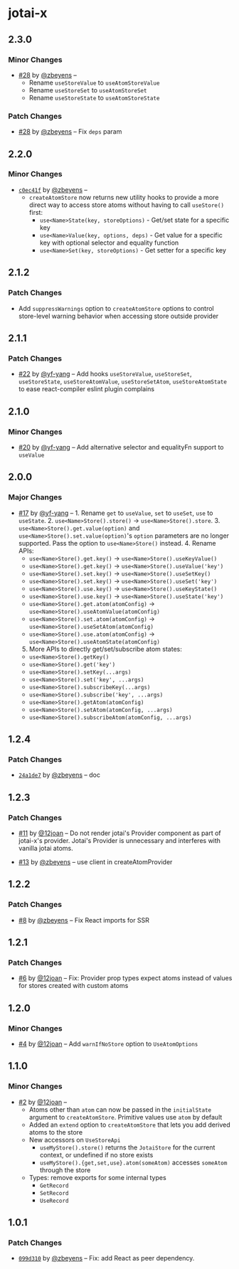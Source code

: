 # jotai-x

## 2.3.0

### Minor Changes

- [#28](https://github.com/udecode/jotai-x/pull/28) by [@zbeyens](https://github.com/zbeyens) –
  - Rename `useStoreValue` to `useAtomStoreValue`
  - Rename `useStoreSet` to `useAtomStoreSet`
  - Rename `useStoreState` to `useAtomStoreState`

### Patch Changes

- [#28](https://github.com/udecode/jotai-x/pull/28) by [@zbeyens](https://github.com/zbeyens) – Fix `deps` param

## 2.2.0

### Minor Changes

- [`c0ec41f`](https://github.com/udecode/jotai-x/commit/c0ec41f1f405f70d59621f675aabf17045abb4da) by [@zbeyens](https://github.com/zbeyens) –
  - `createAtomStore` now returns new utility hooks to provide a more direct way to access store atoms without having to call `useStore()` first:
    - `use<Name>State(key, storeOptions)` - Get/set state for a specific key
    - `use<Name>Value(key, options, deps)` - Get value for a specific key with optional selector and equality function
    - `use<Name>Set(key, storeOptions)` - Get setter for a specific key

## 2.1.2

### Patch Changes

- Add `suppressWarnings` option to `createAtomStore` options to control store-level warning behavior when accessing store outside provider

## 2.1.1

### Patch Changes

- [#22](https://github.com/udecode/jotai-x/pull/22) by [@yf-yang](https://github.com/yf-yang) – Add hooks `useStoreValue`, `useStoreSet`, `useStoreState`, `useStoreAtomValue`, `useStoreSetAtom`, `useStoreAtomState` to ease react-compiler eslint plugin complains

## 2.1.0

### Minor Changes

- [#20](https://github.com/udecode/jotai-x/pull/20) by [@yf-yang](https://github.com/yf-yang) – Add alternative selector and equalityFn support to `useValue`

## 2.0.0

### Major Changes

- [#17](https://github.com/udecode/jotai-x/pull/17) by [@yf-yang](https://github.com/yf-yang) – 1. Rename `get` to `useValue`, `set` to `useSet`, `use` to `useState`. 2. `use<Name>Store().store()` -> `use<Name>Store().store`. 3. `use<Name>Store().get.value(option)` and `use<Name>Store().set.value(option)`'s `option` parameters are no longer supported. Pass the option to `use<Name>Store()` instead. 4. Rename APIs:
  - `use<Name>Store().get.key()` -> `use<Name>Store().useKeyValue()`
  - `use<Name>Store().get.key()` -> `use<Name>Store().useValue('key')`
  - `use<Name>Store().set.key()` -> `use<Name>Store().useSetKey()`
  - `use<Name>Store().set.key()` -> `use<Name>Store().useSet('key')`
  - `use<Name>Store().use.key()` -> `use<Name>Store().useKeyState()`
  - `use<Name>Store().use.key()` -> `use<Name>Store().useState('key')`
  - `use<Name>Store().get.atom(atomConfig)` -> `use<Name>Store().useAtomValue(atomConfig)`
  - `use<Name>Store().set.atom(atomConfig)` -> `use<Name>Store().useSetAtom(atomConfig)`
  - `use<Name>Store().use.atom(atomConfig)` -> `use<Name>Store().useAtomState(atomConfig)`
  5. More APIs to directly get/set/subscribe atom states:
  - `use<Name>Store().getKey()`
  - `use<Name>Store().get('key')`
  - `use<Name>Store().setKey(...args)`
  - `use<Name>Store().set('key', ...args)`
  - `use<Name>Store().subscribeKey(...args)`
  - `use<Name>Store().subscribe('key', ...args)`
  - `use<Name>Store().getAtom(atomConfig)`
  - `use<Name>Store().setAtom(atomConfig, ...args)`
  - `use<Name>Store().subscribeAtom(atomConfig, ...args)`

## 1.2.4

### Patch Changes

- [`24a1de7`](https://github.com/udecode/jotai-x/commit/24a1de747cea2ecc89b3005877527a7805a0eb87) by [@zbeyens](https://github.com/zbeyens) – doc

## 1.2.3

### Patch Changes

- [#11](https://github.com/udecode/jotai-x/pull/11) by [@12joan](https://github.com/12joan) – Do not render jotai's Provider component as part of jotai-x's provider. Jotai's Provider is unnecessary and interferes with vanilla jotai atoms.

- [#13](https://github.com/udecode/jotai-x/pull/13) by [@zbeyens](https://github.com/zbeyens) – use client in createAtomProvider

## 1.2.2

### Patch Changes

- [#8](https://github.com/udecode/jotai-x/pull/8) by [@zbeyens](https://github.com/zbeyens) – Fix React imports for SSR

## 1.2.1

### Patch Changes

- [#6](https://github.com/udecode/jotai-x/pull/6) by [@12joan](https://github.com/12joan) – Fix: Provider prop types expect atoms instead of values for stores created with custom atoms

## 1.2.0

### Minor Changes

- [#4](https://github.com/udecode/jotai-x/pull/4) by [@12joan](https://github.com/12joan) – Add `warnIfNoStore` option to `UseAtomOptions`

## 1.1.0

### Minor Changes

- [#2](https://github.com/udecode/jotai-x/pull/2) by [@12joan](https://github.com/12joan) –
  - Atoms other than `atom` can now be passed in the `initialState` argument to `createAtomStore`. Primitive values use `atom` by default
  - Added an `extend` option to `createAtomStore` that lets you add derived atoms to the store
  - New accessors on `UseStoreApi`
    - `useMyStore().store()` returns the `JotaiStore` for the current context, or undefined if no store exists
    - `useMyStore().{get,set,use}.atom(someAtom)` accesses `someAtom` through the store
  - Types: remove exports for some internal types
    - `GetRecord`
    - `SetRecord`
    - `UseRecord`

## 1.0.1

### Patch Changes

- [`099d310`](https://github.com/udecode/jotai-x/commit/099d310cdec35767aeaa2616634cb2502ccbc5e7) by [@zbeyens](https://github.com/zbeyens) – Fix: add React as peer dependency.
